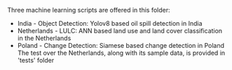 Three machine learning scripts are offered in this folder: 
 - India - Object Detection: Yolov8 based oil spill detection in India
 - Netherlands - LULC: ANN based land use and land cover classification in the Netherlands
 - Poland - Change Detection: Siamese based change detection in Poland
The test over the Netherlands, along with its sample data, is provided in 'tests' folder
